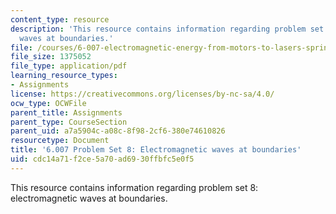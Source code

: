 ```yaml
---
content_type: resource
description: 'This resource contains information regarding problem set 8: electromagnetic
  waves at boundaries.'
file: /courses/6-007-electromagnetic-energy-from-motors-to-lasers-spring-2011/cdc14a71f2ce5a70ad6930ffbfc5e0f5_MIT6_007S11_PS8.pdf
file_size: 1375052
file_type: application/pdf
learning_resource_types:
- Assignments
license: https://creativecommons.org/licenses/by-nc-sa/4.0/
ocw_type: OCWFile
parent_title: Assignments
parent_type: CourseSection
parent_uid: a7a5904c-a08c-8f98-2cf6-380e74610826
resourcetype: Document
title: '6.007 Problem Set 8: Electromagnetic waves at boundaries'
uid: cdc14a71-f2ce-5a70-ad69-30ffbfc5e0f5
---
```

This resource contains information regarding problem set 8: electromagnetic waves at boundaries.